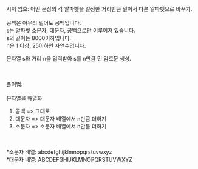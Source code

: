 시저 암호: 어떤 문장의 각 알파벳을 일정한 거리만큼 밀어서 다른 알파벳으로 바꾸기.<br><br>
공백은 아무리 밀어도 공백입니다.<br>
s는 알파벳 소문자, 대문자, 공백으로만 이루어져 있습니다.<br>
s의 길이는 8000이하입니다.<br>
n은 1 이상, 25이하인 자연수입니다.<br>

문자열 s와 거리 n을 입력받아 s를 n만큼 민 암호문 생성.

<br><br>
풀이법:<br><br>
문자열을 배열화
1) 공백 => 그대로
2) 대문자 => 대문자 배열에서 n만큼 더하기
3) 소문자 => 소문자 배열에서 n만틈 더하기

<br><br>
*소문자 배열: abcdefghijklmnopqrstuvwxyz<br>
*대문자 배열: ABCDEFGHIJKLMNOPQRSTUVWXYZ

